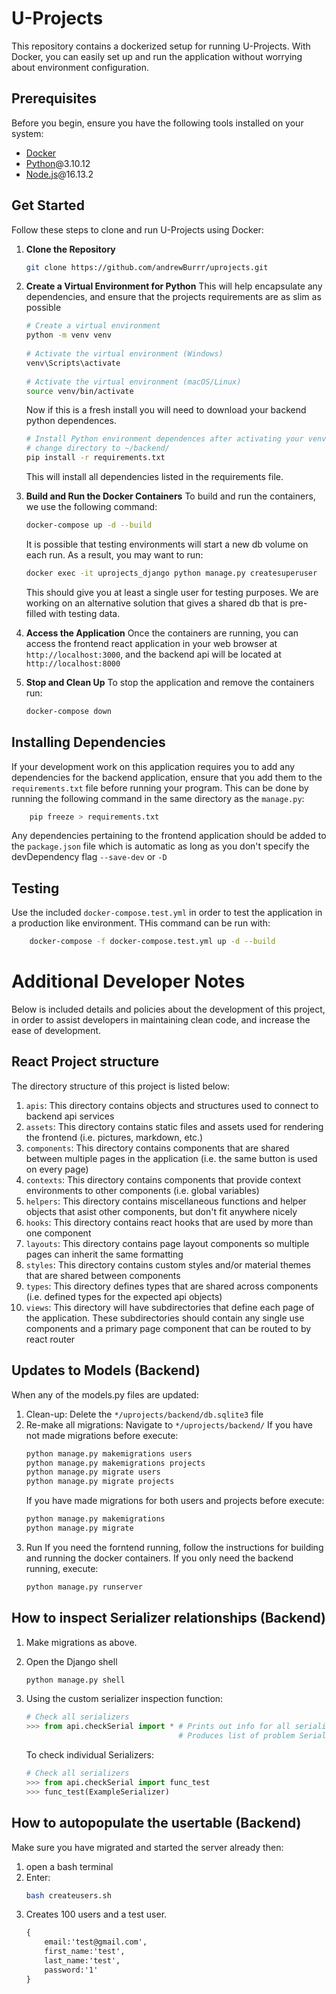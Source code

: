 # U-Projects
This repository contains a dockerized setup for running U-Projects. With Docker, you can easily set up and run the application without worrying about environment configuration.
## Prerequisites
Before you begin, ensure you have the following tools installed on your system:
- [Docker](https://docker.com/get-started)
- [Python](https://python.org/downloads)@3.10.12
- [Node.js](https://nodejs.org/)@16.13.2
## Get Started
Follow these steps to clone and run U-Projects using Docker:
1. **Clone the Repository**
    ```bash
    git clone https://github.com/andrewBurrr/uprojects.git
    ```
2. **Create a Virtual Environment for Python**
   This will help encapsulate any dependencies, and ensure that the projects requirements are as slim as possible
    ```bash
    # Create a virtual environment
    python -m venv venv
        
    # Activate the virtual environment (Windows)
    venv\Scripts\activate
       
    # Activate the virtual environment (macOS/Linux)
    source venv/bin/activate  
    ```
    Now if this is a fresh install you will need to download your backend python dependences.
    ```bash
    # Install Python environment dependences after activating your venv
    # change directory to ~/backend/ 
    pip install -r requirements.txt
    ``` 
    This will install all dependencies listed in the requirements file.

    
3. **Build and Run the Docker Containers**
    To build and run the containers, we use the following command:
    ```bash
    docker-compose up -d --build
    ```
    It is possible that testing environments will start a new db volume on each run. As a result, you may want to run:
    ```bash
    docker exec -it uprojects_django python manage.py createsuperuser
    ```
    This should give you at least a single user for testing purposes. We are working on an alternative solution that gives a shared db that is pre-filled with testing data.
4. **Access the Application**
    Once the containers are running, you can access the frontend react application in your web browser at `http://localhost:3000`, and the backend api will be located at `http://localhost:8000`
5. **Stop and Clean Up**
    To stop the application and remove the containers run:
    ```bash
    docker-compose down
    ```
## Installing Dependencies
If your development work on this application requires you to add any dependencies for the backend application, ensure that you add them to the ```requirements.txt``` file before running your program. This can be done by running the following command in the same directory as the ```manage.py```:
```bash
    pip freeze > requirements.txt
```
Any dependencies pertaining to the frontend application should be added to the ```package.json``` file which is automatic as long as you don't specify the devDependency flag ```--save-dev``` or ```-D```

## Testing
Use the included `docker-compose.test.yml` in order to test the application in a production like environment. THis command can be run with:
```bash
    docker-compose -f docker-compose.test.yml up -d --build
```
# Additional Developer Notes
Below is included details and policies about the development of this project, in order to assist developers in maintaining clean code, and increase the ease of development.
## React Project structure
The directory structure of this project is listed below:
1. `apis`:
    This directory contains objects and structures used to connect to backend api services
2. `assets`:
    This directory contains static files and assets used for rendering the frontend (i.e. pictures, markdown, etc.)
3. `components`:
    This directory contains components that are shared between multiple pages in the application (i.e. the same button is used on every page)
4. `contexts`:
    This directory contains components that provide context environments to other components (i.e. global variables)
5. `helpers`:
    This directory contains miscellaneous functions and helper objects that asist other components, but don't fit anywhere nicely
6. `hooks`:
    This directory contains react hooks that are used by more than one component
7. `layouts`:
    This directory contains page layout components so multiple pages can inherit the same formatting
8. `styles`:
    This directory contains custom styles and/or material themes that are shared between components
9. `types`:
    This directory defines types that are shared across components (i.e. defined types for the expected api objects)
10. `views`:
    This directory will have subdirectories that define each page of the application. These subdirectories should contain any single use components and a primary page component that can be routed to by react router
## Updates to Models (Backend)
When any of the models.py files are updated:
1. Clean-up:
    Delete the `*/uprojects/backend/db.sqlite3` file
2. Re-make all migrations:
    Navigate to `*/uprojects/backend/`
    If you have not made migrations before execute:
    ```bash
    python manage.py makemigrations users
    python manage.py makemigrations projects
    python manage.py migrate users
    python manage.py migrate projects
    ```
    If you have made migrations for both users and projects before execute:
    ```bash
    python manage.py makemigrations
    python manage.py migrate
    ```
3. Run
    If you need the forntend running, follow the instructions for building and running the docker containers.
    If you only need the backend running, execute:
    ```bash
    python manage.py runserver
    ```

## How to inspect Serializer relationships (Backend)
1.  Make migrations as above. 
2.  Open the Django shell
    ```bash
    python manage.py shell
    ```

3. Using the custom serializer inspection function:
    ```python
    # Check all serializers
    >>> from api.checkSerial import * # Prints out info for all serializers. 
                                      # Produces list of problem Serializers
    ```
    To check individual Serializers:
    ```python
    # Check all serializers
    >>> from api.checkSerial import func_test 
    >>> func_test(ExampleSerializer)
    ```

## How to autopopulate the usertable (Backend)
Make sure you have migrated and started the server already then:
1. open a bash terminal
2. Enter:
    ```bash
    bash createusers.sh
    ```
3.  Creates 100 users and a test user.
    ```txt
    {
        email:'test@gmail.com', 
        first_name:'test', 
        last_name:'test', 
        password:'1'
    }
    ```
